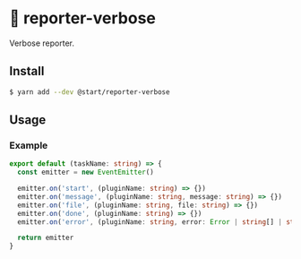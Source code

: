 # 📃 reporter-verbose

Verbose reporter.

## Install

```sh
$ yarn add --dev @start/reporter-verbose
```

## Usage

### Example

```ts
export default (taskName: string) => {
  const emitter = new EventEmitter()

  emitter.on('start', (pluginName: string) => {})
  emitter.on('message', (pluginName: string, message: string) => {})
  emitter.on('file', (pluginName: string, file: string) => {})
  emitter.on('done', (pluginName: string) => {})
  emitter.on('error', (pluginName: string, error: Error | string[] | string | null) => {})

  return emitter
}
```
